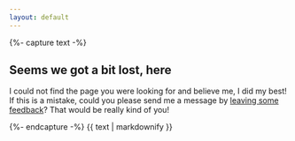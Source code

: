 ```yaml
---
layout: default
---
```


<div class="card">
{%- capture text -%}

## Seems we got a bit lost, here
I could not find the page you were looking for and believe me, I did my best! If this is a mistake, could you please
send me a message by [leaving some feedback](https://apps.vcz.fr/feedback/?appid=hS7YejNaDu6k)? That would be really
kind of you!

{%- endcapture -%}
{{ text | markdownify }}
</div>
